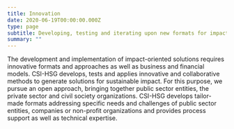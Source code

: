```yaml
---
title: Innovation
date: 2020-06-19T00:00:00.000Z
type: page
subtitle: Developing, testing and iterating upon new formats for impact
summary: ""
---
```

The development and implementation of impact-oriented solutions requires innovative formats and approaches as well as business and financial models. CSI-HSG develops, tests and applies innovative and collaborative methods to generate solutions for sustainable impact. For this purpose, we pursue an open approach, bringing together public sector entities, the private sector and civil society organizations. CSI-HSG develops tailor-made formats addressing specific needs and challenges of public sector entities, companies or non-profit organizations and provides process support as well as technical expertise.